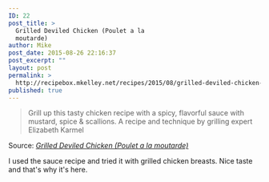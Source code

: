 ```yaml
---
ID: 22
post_title: >
  Grilled Deviled Chicken (Poulet a la
  moutarde)
author: Mike
post_date: 2015-08-26 22:16:37
post_excerpt: ""
layout: post
permalink: >
  http://recipebox.mkelley.net/recipes/2015/08/grilled-deviled-chicken-poulet-a-la-moutarde/
published: true
---
```

<blockquote>Grill up this tasty chicken recipe with a spicy, flavorful sauce with mustard, spice &amp; scallions. A recipe and technique by grilling expert Elizabeth Karmel</blockquote>
Source: <em><a href="http://www.davidlebovitz.com/2015/08/deviled-grilled-chicken-poulet-moutarde/">Grilled Deviled Chicken (Poulet a la moutarde)</a></em>

I used the sauce recipe and tried it with grilled chicken breasts. Nice taste and that's why it's here.